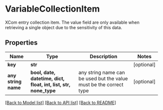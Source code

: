 # VariableCollectionItem

XCom entry collection item. The value field are only available when retrieving a single object due to the sensitivity of this data.

## Properties
Name | Type | Description | Notes
------------ | ------------- | ------------- | -------------
**key** | **str** |  | [optional] 
**any string name** | **bool, date, datetime, dict, float, int, list, str, none_type** | any string name can be used but the value must be the correct type | [optional]

[[Back to Model list]](../README.md#documentation-for-models) [[Back to API list]](../README.md#documentation-for-api-endpoints) [[Back to README]](../README.md)


